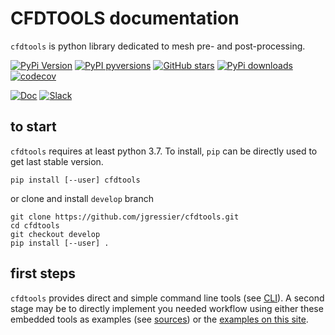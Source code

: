 # CFDTOOLS documentation

`cfdtools` is python library dedicated to mesh pre- and post-processing.

[![PyPi Version](https://img.shields.io/pypi/v/cfdtools.svg?style=flat)](https://pypi.org/project/cfdtools)
[![PyPI pyversions](https://img.shields.io/pypi/pyversions/cfdtools.svg?style=flat)](https://pypi.org/pypi/cfdtools/)
[![GitHub stars](https://img.shields.io/github/stars/jgressier/cfdtools.svg?style=flat&logo=github&label=Stars&logoColor=white)](https://github.com/jgressier/cfdtools)
[![PyPi downloads](https://img.shields.io/pypi/dm/cfdtools.svg?style=flat)](https://pypistats.org/packages/cfdtools)
[![codecov](https://img.shields.io/codecov/c/github/jgressier/cfdtools.svg?style=flat)](https://codecov.io/gh/jgressier/cfdtools)

[![Doc](https://readthedocs.org/projects/cfdtools/badge/?version=latest)](https://readthedocs.org/projects/cfdtools/)
[![Slack](https://img.shields.io/static/v1?logo=slack&label=slack&message=contact&style=flat)](https://join.slack.com/t/isae-opendev/shared_invite/zt-obqywf6r-UUuHR4_hc5iTzyL5bFCwpw)

## to start

`cfdtools` requires at least python 3.7. To install, `pip` can be directly used to get last stable version.

    pip install [--user] cfdtools

or clone and install `develop` branch

    git clone https://github.com/jgressier/cfdtools.git
    cd cfdtools
    git checkout develop
    pip install [--user] .

## first steps

`cfdtools` provides direct and simple command line tools (see [CLI](cli.md)). A second stage may be to directly implement you needed workflow using either these embedded tools as examples (see [sources](https://github.com/jgressier/cfdtools/blob/master/cfdtools/_cli.py)) or the [examples on this site](examples.md).
